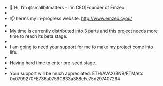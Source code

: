 - 👋 Hi, I’m @smallbitmatters - I'm CEO|Founder of Emzeo. 
- 
- 📫 here's my in-progress website: http://www.emzeo.cyou/
-
- My time is currently distributed into 3 parts and this project needs more time to reach its beta stage.
-
- I am going to need your support for me to make my project come into life.
-
- Having hard time to enter pre-seed stage..
-
- Your support will be much appreciated: ETH/AVAX/BNB/FTM/etc 0x0799270FE736a0759C833a388eFc75d297407264

<!---
smallbitmatters/smallbitmatters is a ✨ special ✨ repository because its `README.md` (this file) appears on your GitHub profile.
You can click the Preview link to take a look at your changes.
--->
